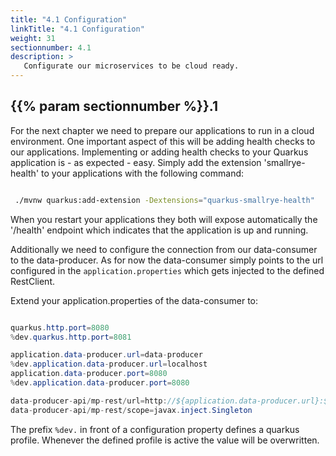 ```yaml
---
title: "4.1 Configuration"
linkTitle: "4.1 Configuration"
weight: 31
sectionnumber: 4.1
description: >
   Configurate our microservices to be cloud ready.
---
```


## {{% param sectionnumber %}}.1 

For the next chapter we need to prepare our applications to run in a cloud environment. One important aspect of this will be adding health checks to our applications. Implementing or adding health checks to your Quarkus application is - as expected - easy. Simply add the extension 'smallrye-health' to your applications with the following command:

```bash

 ./mvnw quarkus:add-extension -Dextensions="quarkus-smallrye-health"

```

When you restart your applications they both will expose automatically the '/health' endpoint which indicates that the application is up and running. 

Additionally we need to configure the connection from our data-consumer to the data-producer. As for now the data-consumer simply points to the url configured in the `application.properties` which gets injected to the defined RestClient. 

Extend your application.properties of the data-consumer to: 

```java

quarkus.http.port=8080
%dev.quarkus.http.port=8081

application.data-producer.url=data-producer
%dev.application.data-producer.url=localhost
application.data-producer.port=8080
%dev.application.data-producer.port=8080

data-producer-api/mp-rest/url=http://${application.data-producer.url}:${application.data-producer.port}
data-producer-api/mp-rest/scope=javax.inject.Singleton

```

The prefix `%dev.` in front of a configuration property defines a quarkus profile. Whenever the defined profile is active the value will be overwritten.